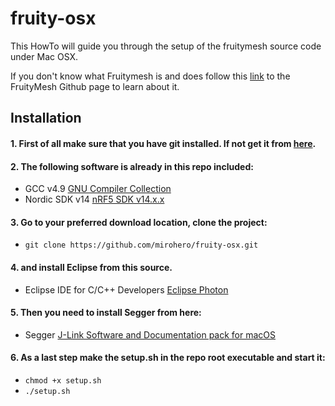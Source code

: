 # fruity-osx

This HowTo will guide you through the setup of the fruitymesh source code under Mac OSX.

If you don't know what Fruitymesh is and does follow this [link](https://github.com/mwaylabs/fruitymesh/wiki) to the FruityMesh Github page to learn about it.

## Installation
#### 1. First of all make sure that you have **git** installed. If not get it from [here](https://git-scm.com/download/mac).
 
#### 2. The following software is already in this repo included:
 +  GCC v4.9  [GNU Compiler Collection](https://launchpad.net/gcc-arm-embedded/4.9)
 +  Nordic SDK v14  [nRF5 SDK v14.x.x](https://developer.nordicsemi.com/nRF5_SDK/nRF5_SDK_v14.x.x/) 


#### 3. Go to your preferred download location, clone the project:

 + `git clone https://github.com/mirohero/fruity-osx.git`

#### 4. and install Eclipse from this source.
 +  Eclipse IDE for C/C++ Developers  [Eclipse Photon](https://www.eclipse.org/downloads/packages/release/photon/r/eclipse-ide-cc-developers)
   
#### 5. Then you need to install Segger from here:
 + Segger  [J-Link Software and Documentation pack for macOS](https://www.segger.com/downloads/jlink/#J-LinkSoftwareAndDocumentationPack)

#### 6. As a last step make the setup.sh in the repo root executable and start it:
 + `chmod +x setup.sh`
 + `./setup.sh`
